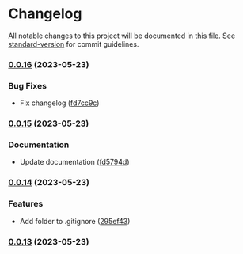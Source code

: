 # Changelog

All notable changes to this project will be documented in this file. See [standard-version](https://github.com/conventional-changelog/standard-version) for commit guidelines.

### [0.0.16](https://github.com/ionic-team/stencil-component-starter/compare/v0.0.15...v0.0.16) (2023-05-23)


### Bug Fixes

* Fix changelog ([fd7cc9c](https://github.com/ionic-team/stencil-component-starter/commit/fd7cc9c2c813af8caeea86e4f4f310effd320ec3))

### [0.0.15](https://github.com/openhealio/open-heal-web-components/compare/v0.0.14...v0.0.15) (2023-05-23)

### Documentation

- Update documentation ([fd5794d](https://github.com/openhealio/open-heal-web-components/commit/fd5794dc910654aa3745edb0c8c4bb693cfc2c18))

### [0.0.14](https://github.com/openhealio/open-heal-web-components/compare/v0.0.13...v0.0.14) (2023-05-23)

### Features

- Add folder to .gitignore ([295ef43](https://github.com/openhealio/open-heal-web-components/commit/295ef436258a7eff15b42713810a5c544609027d))

### [0.0.13](https://github.com/openhealio/open-heal-web-components/compare/v0.0.12...v0.0.13) (2023-05-23)
